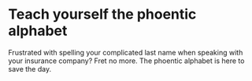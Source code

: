# Teach yourself the phoentic alphabet

Frustrated with spelling your complicated last name when speaking with your insurance company? Fret no more. The phoentic alphabet is here to save the day.

